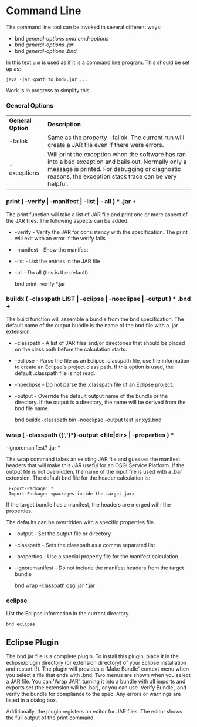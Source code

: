 # Command Line

The command line tool can be invoked in several different ways: 



*   bnd *general-options* *cmd* *cmd-options* 
*   bnd *general-options* *<file>.jar* 
*   bnd *general-options* *<file>.bnd* 

In this text `bnd` is used as if it is a command line program. This should be set up as: 



    java -jar <path to bnd>.jar ...
    

Work is in progress to simplify this. 



### General Options

<table><tbody><tr><th align="left">General Option</th><th align="left">Description</th></tr>
<tr><td align="left">-failok</td><td align="left">Same as the property -failok. The current run will create a JAR file even if there were errors.</td></tr>
<tr><td align="left">-exceptions</td><td align="left">Will print the exception when the software has ran into a bad exception and bails out. Normally only a message is printed. For debugging or diagnostic reasons, the exception stack trace can be very helpful.</td></tr>
</tbody></table>


### print ( -verify | -manifest | -list | - all ) * <file>.jar +

The print function will take a list of JAR file and print one or more aspect of the JAR files. The following aspects can be added. 



*   -verify - Verify the JAR for consistency with the specification. The print will exit with an error if the verify fails 
*   -manifest - Show the manifest 
*   -list - List the entries in the JAR file 
*   -all - Do all (this is the default) 



    bnd print -verify *.jar
    



### buildx ( -classpath LIST | -eclipse <file> | -noeclipse | -output <file> ) * <file>.bnd +

The build function will assemble a bundle from the bnd specification. The default name of the output bundle is the name of the bnd file with a .jar extension. 



*   -classpath - A list of JAR files and/or directories that should be placed on the class path before the calculation starts. 
*   -eclipse - Parse the file as an Eclipse .classpath file, use the information to create an Eclipse's project class path. If this option is used, the default .classpath file is not read. 
*   -noeclipse - Do not parse the .classpath file of an Eclipse project. 
*   -output - Override the default output name of the bundle or the directory. If the output is a directory, the name will be derived from the bnd file name. 



    bnd buildx -classpath bin -noeclipse -output test.jar xyz.bnd
    

 

### wrap ( -classpath (<file>(','<file>)*)-output <file|dir> | -properties <file> ) *   
-ignoremanifest? <file>.jar *

The wrap command takes an existing JAR file and guesses the manifest headers that will make this JAR useful for an OSGi Service Platform. If the output file is not overridden, the name of the input file is used with a .bar extension. The default bnd file for the header calculation is: 



     Export-Package: * 
     Import-Package: <packages inside the target jar>
    

If the target bundle has a manifest, the headers are merged with the properties. 

The defaults can be overridden with a specific properties file. 



*   -output - Set the output file or directory 
*   -classpath - Sets the classpath as a comma separated list 
*   -properties - Use a special property file for the manifest calculation. 
*   -ignoremanifest - Do not include the manifest headers from the target bundle 



    bnd wrap -classpath osgi.jar *.jar
    



### eclipse

List the Eclipse information in the current directory. 



    bnd eclipse
    

 

## Eclipse Plugin

The bnd.jar file is a complete plugin. To install this plugin, place it in the eclipse/plugin directory (or extension directory) of your Eclipse installation and restart (!). The plugin will provides a 'Make Bundle' context menu when you select a file that ends with .bnd. Two menus are shown when you select a JAR file. You can 'Wrap JAR', turning it into a bundle with all imports and exports set (the extension will be .bar), or you can use 'Verify Bundle', and verify the bundle for compliance to the spec. Any errors or warnings are listed in a dialog box. 

Additionally, the plugin registers an editor for JAR files. The editor shows the full output of the print command.